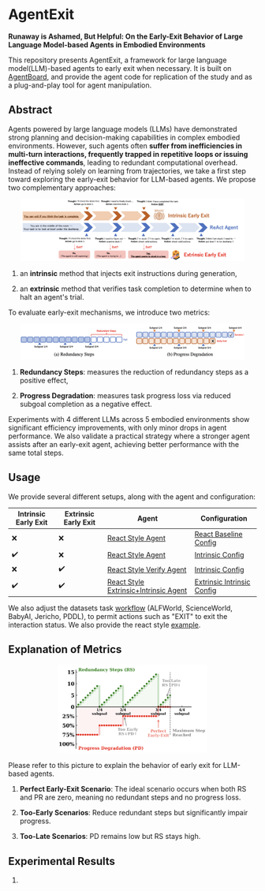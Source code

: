 # AgentExit

<b>Runaway is Ashamed, But Helpful: On the Early-Exit Behavior of Large Language Model-based Agents in Embodied Environments</b>

This repository presents AgentExit, a framework for large language model(LLM)-based agents to early exit when necessary. It is built on [AgentBoard](https://hkust-nlp.github.io/agentboard/), and provide the agent code for replication of the study and as a plug-and-play tool for agent manipulation.

## Abstract

Agents powered by large language models (LLMs) have demonstrated strong planning and decision-making capabilities in complex embodied environments. However, such agents often **suffer from inefficiencies in multi-turn interactions, frequently trapped in repetitive loops or issuing ineffective commands**, leading to redundant computational overhead. Instead of relying solely on learning from trajectories, we take a first step toward exploring the early-exit behavior for LLM-based agents. We propose two complementary approaches: 

<div align="center">
    <img width="90%" alt="image" src="https://github.com/Coldmist-Lu/AgentExit/blob/main/assets/overview.png">
</div>

1. an **intrinsic** method that injects exit instructions during generation,

2. an **extrinsic** method that verifies task completion to determine when to halt an agent's trial.

To evaluate early-exit mechanisms, we introduce two metrics: 

<div align="center">
    <img width="90%" alt="image" src="https://github.com/Coldmist-Lu/AgentExit/blob/main/assets/metrics.png">
</div>

1. **Redundancy Steps**: measures the reduction of redundancy steps as a positive effect,

2. **Progress Degradation**: measures task progress loss via reduced subgoal completion as a negative effect.

Experiments with 4 different LLMs across 5 embodied environments show significant efficiency improvements, with only minor drops in agent performance. We also validate a practical strategy where a stronger agent assists after an early-exit agent, achieving better performance with the same total steps.

## Usage

We provide several different setups, along with the agent and configuration:

| **Intrinsic Early Exit** | **Extrinsic Early Exit** | **Agent** | **Configuration** |
|-------------------------------|---------------------------|----------------------------|-----------------------------|
| ❌ | ❌ | [React Style Agent](./agentboard/agents/react_style_agent.py) | [React Baseline Config](./eval_configs/main_results_all_tasks_lqy_react_baseline.yaml) |
| ✔️ | ❌ | [React Style Agent](./agentboard/agents/react_style_agent.py) | [Intrinsic Config](./eval_configs/main_results_all_tasks_lqy_react_intrinsic.yaml) |
| ❌ | ✔️ | [React Style Verify Agent](./agentboard/agents/react_style_agent_verify.py) | [Intrinsic Config](./eval_configs/main_results_all_tasks_lqy_react_extrinsic.yaml) |
| ✔️ | ✔️ | [React Style Extrinsic+Intrinsic Agent](./agentboard/agents/react_style_agent_extrinsic_intrinsic.py) | [Extrinsic Intrinsic Config](./eval_configs/main_results_all_tasks_lqy_react_extrinsic_intrinsic.yaml) |

We also adjust the datasets task [workflow](./agentboard/tasks/)  (ALFWorld, ScienceWorld, BabyAI, Jericho, PDDL), to permit actions such as "EXIT" to exit the interaction status. We also provide the react style [example](./agentboard/prompts/ReactStyleAgent/). 

## Explanation of Metrics

<div align="center">
    <img width="60%" alt="image" src="https://github.com/Coldmist-Lu/AgentExit/blob/main/assets/interpret-metrics.png">
</div>

Please refer to this picture to explain the behavior of early exit for LLM-based agents.

1. **Perfect Early-Exit Scenario**: The ideal scenario occurs when both RS and PR are zero, meaning no redundant steps and no progress loss.

2. **Too-Early Scenarios**: Reduce redundant steps but significantly impair progress.

3. **Too-Late Scenarios**: PD remains low but RS stays high.

## Experimental Results



1. 



